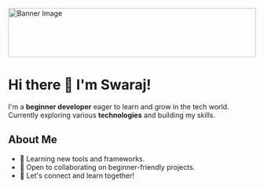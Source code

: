 <img src="https://i.pinimg.com/1200x/a7/cb/b2/a7cbb25065e7bbb1c5e5df34a5fc0453.jpg" alt="Banner Image" style="width:100%; height:auto; max-height:100px;">

# Hi there 👋 I'm Swaraj!

I'm a **beginner developer** eager to learn and grow in the tech world. Currently exploring various **technologies** and building my skills.

## About Me
- 🌱 Learning new tools and frameworks.
- 👯 Open to collaborating on beginner-friendly projects.
- 💬 Let's connect and learn together!
